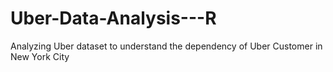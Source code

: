 # Uber-Data-Analysis---R
Analyzing Uber dataset to understand the dependency of Uber Customer in New York City
